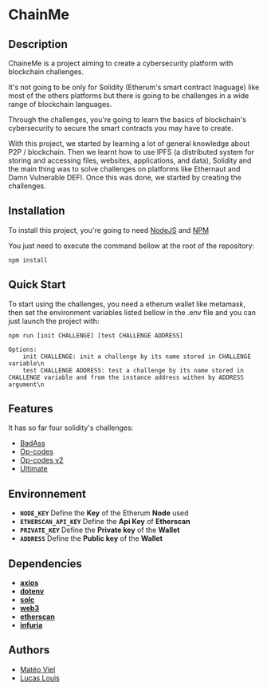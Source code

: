 # ChainMe

## Description

ChaineMe is a project aiming to create a cybersecurity platform with blockchain challenges.

It's not going to be only for Solidity (Etherum's smart contract lnaguage) like most of the others platforms but there is going to be challenges in a wide range of blockchain languages.

Through the challenges, you're going to learn the basics of blockchain's cybersecurity to secure the smart contracts you may have to create.

With this project, we started by learning a lot of general knowledge about P2P / blockchain. Then we learnt how to use IPFS (a distributed system for storing and accessing files, websites, applications, and data), Solidity and the main thing was to solve challenges on platforms like Ethernaut and Damn Vulnerable DEFI. Once this was done, we started by creating the challenges.

## Installation

To install this project, you're going to need [NodeJS](https://nodejs.org/en/) and [NPM](https://www.npmjs.com/get-npm)

You just need to execute the command bellow at the root of the repository:

    npm install

## Quick Start
To start using the challenges, you need a etherum wallet like metamask, then set the environment variables listed bellow in the .env file and you can just launch the project with:

    npm run [init CHALLENGE] [test CHALLENGE ADDRESS]

    Options:
        init CHALLENGE: init a challenge by its name stored in CHALLENGE variable\n
        test CHALLENGE ADDRESS: test a challenge by its name stored in CHALLENGE variable and from the instance address withen by ADDRESS argument\n

## Features

It has so far four solidity's challenges:
- [BadAss](contracts/levels/king/README.md)
- [Op-codes](contracts/levels/op-codes/README.md)
- [Op-codes v2](contracts/levels/op-codes_v2/README.md)
- [Ultimate](contracts/levels/ultimate/README.md)

## Environnement

- __`NODE_KEY`__      Define the __Key__ of the Etherum __Node__ used
- __`ETHERSCAN_API_KEY`__      Define the __Api Key__ of __Etherscan__
- __`PRIVATE_KEY`__      Define the __Private key__ of the __Wallet__
- __`ADDRESS`__      Define the __Public key__ of the __Wallet__

## Dependencies
- __[axios](https://www.npmjs.com/package/axios)__
- __[dotenv](https://www.npmjs.com/package/dotenv)__
- __[solc](https://www.npmjs.com/package/dotenv)__
- __[web3](https://www.npmjs.com/package/web3)__
- __[etherscan](https://etherscan.io/apidocs)__
- __[infuria](https://infura.io/)__

## Authors
 - [Matéo Viel](https://github.com/mateoviel)
 - [Lucas Louis](https://github.com/etarc0s)